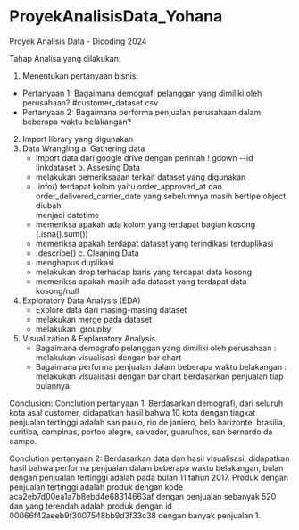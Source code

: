 # ProyekAnalisisData_Yohana
Proyek Analisis Data - Dicoding 2024

Tahap Analisa yang dilakukan:
1. Menentukan pertanyaan bisnis:
- Pertanyaan 1: Bagaimana demografi pelanggan yang dimiliki oleh perusahaan? #customer_dataset.csv
- Pertanyaan 2: Bagaimana performa penjualan perusahaan dalam beberapa waktu belakangan?

2. Import library yang digunakan
3. Data Wrangling
   a. Gathering data
    - import data dari google drive dengan perintah ! gdown --id linkdataset
   b. Assesing Data
    - melakukan pemeriksaaan terkait dataset yang digunakan
    - .info()
      terdapat kolom yaitu order_approved_at dan order_delivered_carrier_date yang sebelumnya masih bertipe object diubah   
      menjadi datetime
    - memeriksa apakah ada kolom yang terdapat bagian kosong (.isna().sum())
    - memeriksa apakah terdapat dataset yang terindikasi terduplikasi
    - .describe()
   c. Cleaning Data
    - menghapus duplikasi
    - melakukan drop terhadap baris yang terdapat data kosong
    - memeriksa apakah masih ada dataset yang terdapat data kosong/null
  4. Exploratory Data Analysis (EDA)
     - Explore data dari masing-masing dataset
     - melakukan merge pada dataset
     - melakukan .groupby
  5. Visualization & Explanatory Analysis
     - Bagaimana demografo pelanggan yang dimiliki oleh perusahaan : melakukan visualisasi dengan bar chart
     - Bagaimana performa penjualan dalam beberapa waktu belakangan : melakukan visualisasi dengan bar chart berdasarkan 
       penjualan tiap bulannya.

Conclusion:
Conclution pertanyaan 1: Berdasarkan demografi, dari seluruh kota asal customer, didapatkan hasil bahwa 10 kota dengan   tingkat penjualan tertinggi adalah san paulo, rio de janiero, belo harizonte. brasilia, curitiba, campinas, portoo alegre, salvador, guarulhos, san bernardo da campo.

Conclution pertanyaan 2: Berdasarkan data dan hasil visualisasi, didapatkan hasil bahwa performa penjualan dalam beberapa waktu belakangan, bulan dengan penjualan tertinggi adalah pada bulan 11 tahun 2017. Produk dengan penjualan tertinggi adalah produk dengan kode aca2eb7d00ea1a7b8ebd4e68314663af dengan penjualan sebanyak 520 dan yang terendah adalah produk dengan id 00066f42aeeb9f3007548bb9d3f33c38 dengan banyak penjualan 1.
